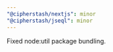 ```yaml
---
"@cipherstash/nextjs": minor
"@cipherstash/jseql": minor
---
```


Fixed node:util package bundling.
